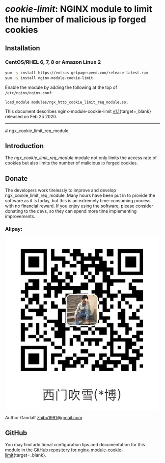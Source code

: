 # *cookie-limit*: NGINX module to limit the number of malicious ip forged cookies


## Installation

### CentOS/RHEL 6, 7, 8 or Amazon Linux 2

```bash
yum -y install https://extras.getpagespeed.com/release-latest.rpm
yum -y install nginx-module-cookie-limit
```

Enable the module by adding the following at the top of `/etc/nginx/nginx.conf`:

```nginx
load_module modules/ngx_http_cookie_limit_req_module.so;
```


This document describes nginx-module-cookie-limit [v1.1](https://github.com/limithit/ngx_cookie_limit_req_module/releases/tag/1.1){target=_blank} 
released on Feb 25 2020.
    
<hr />
﻿# ngx_cookie_limit_req_module
 
## Introduction

The *ngx_cookie_limit_req_module* module not only limits the access rate of cookies but also limits the number of malicious ip forged cookies.

## Donate
The developers work tirelessly to improve and develop ngx_cookie_limit_req_module. Many hours have been put in to provide the software as it is today, but this is an extremely time-consuming process with no financial reward. If you enjoy using the software, please consider donating to the devs, so they can spend more time implementing improvements.

 ### Alipay:
![Alipay](https://github.com/limithit/shellcode/blob/master/alipay.png)

Author
Gandalf zhibu1991@gmail.com

## GitHub

You may find additional configuration tips and documentation for this module in the [GitHub repository for 
nginx-module-cookie-limit](https://github.com/limithit/ngx_cookie_limit_req_module){target=_blank}.